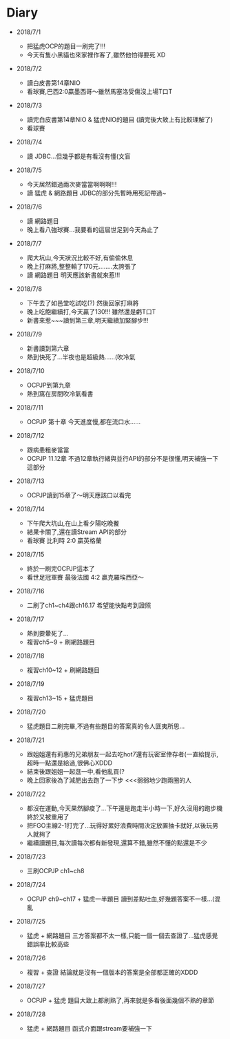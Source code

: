 # Diary

* 2018/7/1
  * 把猛虎OCP的題目一刷完了!!!
  * 今天有隻小黑貓也來家裡作客了,雖然他怕得要死 XD

* 2018/7/2
  * 讀白皮書第14章NIO
  * 看球賽,巴西2:0贏墨西哥～雖然馬塞洛受傷沒上場T口T

* 2018/7/3
  * 讀完白皮書第14章NIO & 猛虎NIO的題目 (讀完後大致上有比較理解了)
  * 看球賽

* 2018/7/4
  * 讀 JDBC...但幾乎都是有看沒有懂(文盲

* 2018/7/5
  * 今天居然錯過兩次麥當當啊啊啊!!!
  * 讀 猛虎 & 網路題目 JDBC的部分先暫時用死記帶過~

* 2018/7/6
  * 讀 網路題目
  * 晚上看八強球賽...我要看的這屆世足到今天為止了

* 2018/7/7
  * 爬大坑山,今天狀況比較不好,有偷偷休息
  * 晚上打麻將,整整輸了170元........太誇張了
  * 讀 網路題目 明天應該新書就來惹!!!

* 2018/7/8
  * 下午去了如邑堂吃試吃(?) 然後回家打麻將
  * 晚上吃飽繼續打,今天贏了130!!! 雖然還是虧T口T
  * 新書來惹~~~讀到第三章,明天繼續加緊腳步!!!

* 2018/7/9
  * 新書讀到第六章
  * 熱到快死了...半夜也是超級熱......(吹冷氣

* 2018/7/10
  * OCPJP到第九章
  * 熱到窩在房間吹冷氣看書

* 2018/7/11
  * OCPJP 第十章 今天進度慢,都在流口水......

* 2018/7/12
  * 跟病患粗麥當當
  * OCPJP 11.12章 不過12章執行緒與並行API的部分不是很懂,明天補強一下這部分

* 2018/7/13
  * OCPJP讀到15章了～明天應該口以看完

* 2018/7/14
  * 下午爬大坑山,在山上看夕陽吃晚餐
  * 結果卡關了,還在讀Stream API的部分
  * 看球賽 比利時 2:0 贏英格蘭

* 2018/7/15
  * 終於一刷完OCPJP這本了
  * 看世足冠軍賽 最後法國 4:2 贏克羅埃西亞～

* 2018/7/16
  * 二刷了ch1~ch4跟ch16.17 希望能快點考到證照

* 2018/7/17
  * 熱到要暈死了...
  * 複習ch5~9 + 刷網路題目

* 2018/7/18
  * 複習ch10~12 + 刷網路題目

* 2018/7/19
  * 複習ch13~15 + 猛虎題目

* 2018/7/20
  * 猛虎題目二刷完畢,不過有些題目的答案真的令人匪夷所思...

* 2018/7/21
  * 跟姐姐還有莉惠的兄弟朋友一起去吃hot7還有玩密室倖存者(一直給提示,超時一點還是給過,很佛心XDDD
  * 結束後跟姐姐一起逛一中,看他亂買(?
  * 晚上回家後為了減肥出去跑了一下步 <<<弱弱地少跑兩圈的人

* 2018/7/22
  * 都沒在運動,今天果然腳痠了...下午還是跑走半小時一下,好久沒用的跑步機終於又被重用了
  * 把FGO主線2-1打完了...玩得好累好浪費時間決定放置抽卡就好,以後玩男人就夠了
  * 繼續讀題目,每次讀每次都有新發現,還算不錯,雖然不懂的點還是不少

* 2018/7/23
  * 三刷OCPJP ch1~ch8

* 2018/7/24
  * OCPJP ch9~ch17 + 猛虎一半題目 讀到差點吐血,好幾題答案不一樣...(混亂

* 2018/7/25
  * 猛虎 + 網路題目 三方答案都不太一樣,只能一個一個去查證了...猛虎感覺錯誤率比較高些

* 2018/7/26
  * 複習 + 查證 結論就是沒有一個版本的答案是全部都正確的XDDD

* 2018/7/27
  * OCPJP + 猛虎 題目大致上都刷熟了,再來就是多看後面幾個不熟的章節

* 2018/7/28
  * 猛虎 + 網路題目 函式介面跟stream要補強一下
